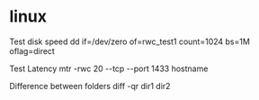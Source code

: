 # linux

Test disk speed
dd if=/dev/zero of=rwc_test1 count=1024 bs=1M oflag=direct

Test Latency
mtr -rwc 20 --tcp --port 1433 hostname

Difference between folders
diff -qr dir1 dir2

